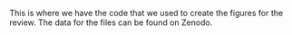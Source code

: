 This is where we have the code that we used to create the figures for the review. The data for the files can be found on Zenodo.  
